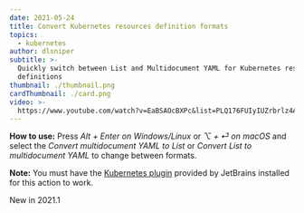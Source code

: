 ```yaml
---
date: 2021-05-24
title: Convert Kubernetes resources definition formats
topics:
  - kubernetes
author: dlsniper
subtitle: >-
  Quickly switch between List and Multidocument YAML for Kubernetes resource
  definitions
thumbnail: ./thumbnail.png
cardThumbnail: ./card.png
video: >-
  https://www.youtube.com/watch?v=EaBSAOcBXPc&list=PLQ176FUIyIUZrbrlz4AY1V8VzBJKZyVlW&index=23
---
```


**How to use:**
Press _Alt + Enter on Windows/Linux_ or _⌥ + ⏎ on macOS_ and select
the _Convert multidocument YAML to List_ or
_Convert List to multidocument YAML_ to change between formats.

**Note:** You must have the <a href="https://plugins.jetbrains.com/plugin/10485-kubernetes">Kubernetes plugin</a> provided by JetBrains installed for this action to work.

<span class="tag is-rounded">New in 2021.1</span>
